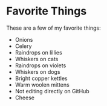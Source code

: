 # Favorite Things

These are a few of my favorite things:

- Onions
- Celery
- Raindrops on lillies
- Whiskers on cats
- Raindrops on violets
- Whiskers on dogs
- Bright copper kettles
- Warm woolen mittens
- Not editing directly on GitHub
- Cheese 